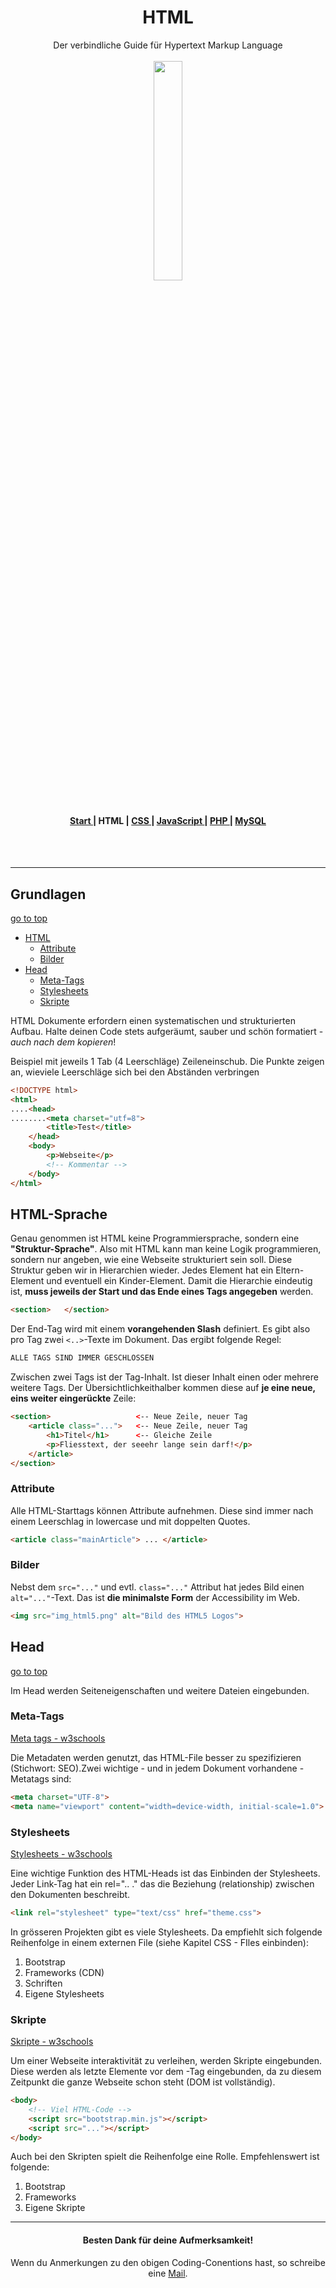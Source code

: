 <h1 align="center">HTML</h1>

<div align="center">Der verbindliche Guide für Hypertext Markup Language</div>

<br>
<div align="center">
<img src="https://www.fhgr.ch/typo3conf/ext/sfptemplate/RootPage/Default/Resources/Public/Partials/Logo/Images/Logo.svg" width="30%">
</div>
<br>
<div align="center">
  <h4>
    <a href="../README.md">
      Start
    </a>
    <span> | </span>
    <span>
      HTML
    </span>
    <span> | </span>
    <a href="css/CSS.md">
      CSS
    </a>
    <span> | </span>
    <a href="js/JAVASCRIPT.md">
      JavaScript
    </a>
    <span> | </span>
    <a href="php/PHP.md">
      PHP
    </a>
    <span> | </span>
    <a href="mysql/MYSQL.md">
      MySQL
    </a>
  </h4>
</div>

<br><br>

-----

## Grundlagen

[go to top](#HTML)

- [HTML](#HTML-sprache)
  - [Attribute](#attribute)
  - [Bilder](#Bilder)
- [Head](#head)
  - [Meta-Tags](#meta-tags)
  - [Stylesheets](#stylesheets)
  - [Skripte](#skripte)


HTML Dokumente erfordern einen systematischen und strukturierten Aufbau. Halte deinen Code stets aufgeräumt, sauber und schön formatiert - _auch nach dem kopieren_!

Beispiel mit jeweils 1 Tab (4 Leerschläge) Zeileneinschub. Die Punkte zeigen an, wieviele Leerschläge sich bei den Abständen verbringen

```html
<!DOCTYPE html>
<html>
....<head>
........<meta charset="utf=8">
        <title>Test</title>
    </head>
    <body>
        <p>Webseite</p>
        <!-- Kommentar -->
    </body>
</html>
```

## HTML-Sprache

Genau genommen ist HTML keine Programmiersprache, sondern eine **"Struktur-Sprache"**. Also mit HTML kann man keine Logik programmieren, sondern nur angeben, wie eine Webseite strukturiert sein soll. Diese Struktur geben wir in Hierarchien wieder. Jedes Element hat ein Eltern-Element und eventuell ein Kinder-Element. Damit die Hierarchie eindeutig ist, **muss jeweils der Start und das Ende eines Tags angegeben** werden.

```html
<section>   </section>
```

Der End-Tag wird mit einem **vorangehenden Slash** definiert. Es gibt also pro Tag zwei ``<..>``-Texte im Dokument. Das ergibt folgende Regel:

```html
ALLE TAGS SIND IMMER GESCHLOSSEN
```

Zwischen zwei Tags ist der Tag-Inhalt. Ist dieser Inhalt einen oder mehrere weitere Tags. Der Übersichtlichkeithalber kommen diese auf **je eine neue, eins weiter eingerückte** Zeile:

```html
<section>                   <-- Neue Zeile, neuer Tag
    <article class="...">   <-- Neue Zeile, neuer Tag
        <h1>Titel</h1>      <-- Gleiche Zeile
        <p>Fliesstext, der seeehr lange sein darf!</p>
    </article>
</section>
```

### Attribute

Alle HTML-Starttags können Attribute aufnehmen. Diese sind immer nach einem Leerschlag in lowercase und mit doppelten Quotes.

```html
<article class="mainArticle"> ... </article>
```

### Bilder

Nebst dem ``src="..."`` und evtl. ``class="..."`` Attribut hat jedes Bild einen ``alt="..."``-Text. Das ist **die minimalste Form** der Accessibility im Web.

```html
<img src="img_html5.png" alt="Bild des HTML5 Logos">
```

## Head

[go to top](#HTML)

Im Head werden Seiteneigenschaften und weitere Dateien eingebunden.

### Meta-Tags

[Meta tags - w3schools](https://www.w3schools.com/html/html_head.asp)

Die Metadaten werden genutzt, das HTML-File besser zu spezifizieren (Stichwort: SEO).Zwei wichtige - und in jedem Dokument vorhandene - Metatags sind:

```html
<meta charset="UTF-8">
<meta name="viewport" content="width=device-width, initial-scale=1.0">
```

### Stylesheets

[Stylesheets - w3schools](https://www.w3schools.com/tags/att_link_rel.asp)

Eine wichtige Funktion des HTML-Heads ist das Einbinden der Stylesheets. Jeder Link-Tag hat ein rel=".. ." das die Beziehung (relationship) zwischen den Dokumenten beschreibt.

```html
<link rel="stylesheet" type="text/css" href="theme.css">
```

In grösseren Projekten gibt es viele Stylesheets. Da empfiehlt sich folgende Reihenfolge in einem externen File (siehe Kapitel CSS - FIles einbinden):
1. Bootstrap
2. Frameworks (CDN)
3. Schriften
4. Eigene Stylesheets

### Skripte

[Skripte - w3schools](https://www.w3schools.com/tags/tag_script.asp)

Um einer Webseite interaktivität zu verleihen, werden Skripte eingebunden. Diese werden als letzte Elemente vor dem </body>-Tag eingebunden, da zu diesem Zeitpunkt die ganze Webseite schon steht (DOM ist vollständig).

```html
<body>
    <!-- Viel HTML-Code -->
    <script src="bootstrap.min.js"></script>
    <script src="..."></script>
</body>
```

Auch bei den Skripten spielt die Reihenfolge eine Rolle. Empfehlenswert ist folgende:
1. Bootstrap
2. Frameworks
3. Eigene Skripte


----

<div align="center">
  <h4>Besten Dank für deine Aufmerksamkeit!</h4>
  
  Wenn du Anmerkungen zu den obigen Coding-Conentions hast, so schreibe eine [Mail](mailto:samuel.rhyner@fhgr.ch).
</div>